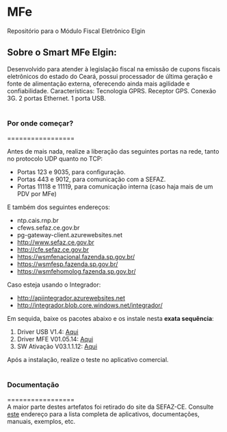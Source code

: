 # MFe

Repositório para o Módulo Fiscal Eletrônico Elgin

## Sobre o Smart MFe Elgin:
Desenvolvido para atender à legislação fiscal na emissão de cupons fiscais eletrônicos do estado do Ceará, possui processador de última geração e fonte de alimentação externa, oferecendo ainda mais agilidade e confiabilidade. Características: Tecnologia GPRS. Receptor GPS. Conexão 3G. 2 portas Ethernet. 1 porta USB.
<br></br>
### Por onde começar?
=================  

Antes de mais nada, realize a liberação das seguintes portas na rede, tanto no protocolo UDP quanto no TCP:

* Portas 123 e 9035, para configuração.
* Portas 443 e 9012, para comunicação com a SEFAZ. 
* Portas 11118 e 11119, para comunicação interna (caso haja mais de um PDV por MFe)

E também dos seguintes endereços:
* ntp.cais.rnp.br
* cfews.sefaz.ce.gov.br
* pg-gateway-client.azurewebsites.net
* http://www.sefaz.ce.gov.br
* http://cfe.sefaz.ce.gov.br
* https://wsmfenacional.fazenda.sp.gov.br/
* https://wsmfesp.fazenda.sp.gov.br/
* https://wsmfehomolog.fazenda.sp.gov.br/

Caso esteja usando o Integrador:
* http://apiintegrador.azurewebsites.net
* http://integrador.blob.core.windows.net/integrador/

Em sequida, baixe os pacotes abaixo e os instale nesta **exata sequência**:

1. Driver USB V1.4: [Aqui](https://github.com/ElginDeveloperCommunity/MFe/tree/master/Elgin/SMART%20MFe/Drivers)
2. Driver MFE V01.05.14: [Aqui](https://github.com/ElginDeveloperCommunity/MFe/tree/master/Elgin/SMART%20MFe/Drivers)
3. SW Ativação V03.1.1.12: [Aqui](https://github.com/ElginDeveloperCommunity/MFe/tree/master/Elgin/SMART%20MFe/Ativador)

Após a instalação, realize o teste no aplicativo comercial.
<br></br>

### Documentação
=================  
A maior parte destes artefatos foi retirado do site da SEFAZ-CE. Consulte [este](https://cfe.sefaz.ce.gov.br/mfe/informacoes/downloads#/) endereço para a lista completa de aplicativos, documentações, manuais, exemplos, etc.
